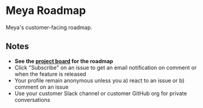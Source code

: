 # Meya Roadmap
Meya's customer-facing roadmap.

## Notes
- **See the [project board](https://github.com/meya-customers/roadmap/projects/1) for the roadmap**
- Click "Subscribe" on an issue to get an email notification on comment or when the feature is released
- Your profile remain anonymous unless you a) react to an issue or b) comment on an issue
- Use your customer Slack channel or customer GitHub org for private conversations
